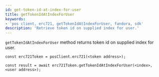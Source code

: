 ```yaml
---
id: get-token-id-at-index-for-user
title: getTokenIdAtIndexForUser
keywords: 
- 'pos client, erc721, getTokenIdAtIndexForUser, fandora, sdk'
description: 'Retrieve token id on supplied index for user.'
---
```


`getTokenIdAtIndexForUser` method returns token id on supplied index for user.

```
const erc721Token = posClient.erc721(<token address>);

const result = await erc721Token.getTokenIdAtIndexForUser(<index>,<user address>);

```
